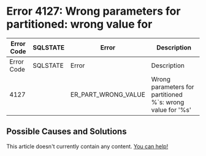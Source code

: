 
# Error 4127: Wrong parameters for partitioned: wrong value for


| Error Code | SQLSTATE | Error | Description |
| --- | --- | --- | --- |
| Error Code | SQLSTATE | Error | Description |
| 4127 |  | ER_PART_WRONG_VALUE | Wrong parameters for partitioned %`s: wrong value for '%s' |




## Possible Causes and Solutions


This article doesn't currently contain any content. [You can help!](/kb/en/writing-and-editing-knowledge-base-articles/)

